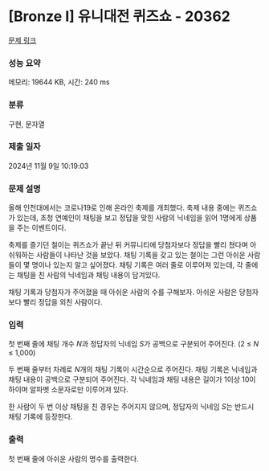 # [Bronze I] 유니대전 퀴즈쇼 - 20362 

[문제 링크](https://www.acmicpc.net/problem/20362) 

### 성능 요약

메모리: 19644 KB, 시간: 240 ms

### 분류

구현, 문자열

### 제출 일자

2024년 11월 9일 10:19:03

### 문제 설명

<p>올해 인천대에서는 코로나19로 인해 온라인 축제를 개최했다. 축제 내용 중에는 퀴즈쇼가 있는데, 초청 연예인이 채팅을 보고 정답을 맞힌 사람의 닉네임을 읽어 1명에게 상품을 주는 이벤트이다.</p>

<p>축제를 즐기던 철이는 퀴즈쇼가 끝난 뒤 커뮤니티에 당첨자보다 정답을 빨리 쳤다며 아쉬워하는 사람들이 나타난 것을 보았다. 채팅 기록을 갖고 있는 철이는 그런 아쉬운 사람들이 몇 명이나 있는지 알고 싶어졌다. 채팅 기록은 여러 줄로 이루어져 있는데, 각 줄에는 채팅을 친 사람의 닉네임과 채팅 내용이 담겨있다.</p>

<p>채팅 기록과 당첨자가 주어졌을 때 아쉬운 사람의 수를 구해보자. 아쉬운 사람은 당첨자보다 빨리 정답을 외친 사람이다.</p>

### 입력 

 <p>첫 번째 줄에 채팅 개수 <em>N</em>과 정답자의 닉네임 <em>S</em>가 공백으로 구분되어 주어진다. (2 ≤ <em>N</em> ≤ 1,000)</p>

<p>두 번째 줄부터 차례로 <em>N</em>개의 채팅 기록이 시간순으로 주어진다. 채팅 기록은 닉네임과 채팅 내용이 공백으로 구분되어 주어진다. 각 닉네임과 채팅 내용은 길이가 1이상 10이하이며 알파벳 소문자로만 이루어져 있다.</p>

<p>한 사람이 두 번 이상 채팅을 친 경우는 주어지지 않으며, 정답자의 닉네임 <em>S</em>는 반드시 채팅 기록에 등장한다.</p>

### 출력 

 <p>첫 번째 줄에 아쉬운 사람의 명수를 출력한다.</p>

